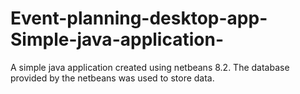 # Event-planning-desktop-app-Simple-java-application-
A simple java application created using netbeans 8.2. The database provided by the netbeans was used to store data.
